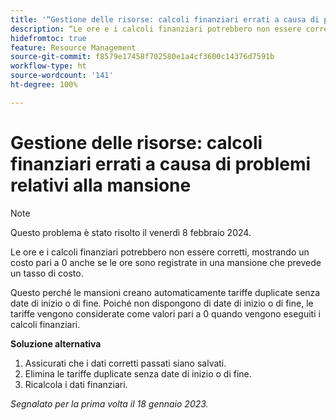 ```yaml
---
title: '“Gestione delle risorse: calcoli finanziari errati a causa di problemi relativi alla mansione”'
description: “Le ore e i calcoli finanziari potrebbero non essere corretti, mostrando un costo pari a 0 anche se le ore sono registrate in una mansione che prevede un tasso di costo.”
hidefromtoc: true
feature: Resource Management
source-git-commit: f8579e17458f702580e1a4cf3600c14376d7591b
workflow-type: ht
source-wordcount: '141'
ht-degree: 100%

---
```



# Gestione delle risorse: calcoli finanziari errati a causa di problemi relativi alla mansione

>[!NOTE]
>
>Questo problema è stato risolto il venerdì 8 febbraio 2024.

Le ore e i calcoli finanziari potrebbero non essere corretti, mostrando un costo pari a 0 anche se le ore sono registrate in una mansione che prevede un tasso di costo.

Questo perché le mansioni creano automaticamente tariffe duplicate senza date di inizio o di fine. Poiché non dispongono di date di inizio o di fine, le tariffe vengono considerate come valori pari a 0 quando vengono eseguiti i calcoli finanziari.

**Soluzione alternativa**

1. Assicurati che i dati corretti passati siano salvati.
1. Elimina le tariffe duplicate senza date di inizio o di fine.
1. Ricalcola i dati finanziari.

_Segnalato per la prima volta il 18 gennaio 2023._
